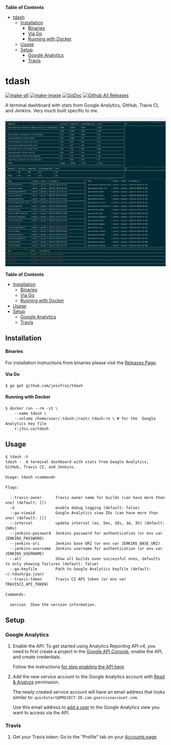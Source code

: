 <!-- START doctoc generated TOC please keep comment here to allow auto update -->
<!-- DON'T EDIT THIS SECTION, INSTEAD RE-RUN doctoc TO UPDATE -->
**Table of Contents**

- [tdash](#tdash)
  - [Installation](#installation)
      - [Binaries](#binaries)
      - [Via Go](#via-go)
      - [Running with Docker](#running-with-docker)
  - [Usage](#usage)
  - [Setup](#setup)
    - [Google Analytics](#google-analytics)
    - [Travis](#travis)

<!-- END doctoc generated TOC please keep comment here to allow auto update -->

# tdash

[![make-all](https://github.com/jessfraz/tdash/workflows/make%20all/badge.svg)](https://github.com/jessfraz/tdash/actions?query=workflow%3A%22make+all%22)
[![make-image](https://github.com/jessfraz/tdash/workflows/make%20image/badge.svg)](https://github.com/jessfraz/tdash/actions?query=workflow%3A%22make+image%22)
[![GoDoc](https://img.shields.io/badge/godoc-reference-5272B4.svg?style=for-the-badge)](https://godoc.org/github.com/jessfraz/tdash)
[![Github All Releases](https://img.shields.io/github/downloads/jessfraz/tdash/total.svg?style=for-the-badge)](https://github.com/jessfraz/tdash/releases)

A terminal dashboard with stats from Google Analytics, GitHub, Travis CI, and Jenkins. Very much built specific to me.

![term.png](term.png)

**Table of Contents**

<!-- toc -->

- [Installation](#installation)
    + [Binaries](#binaries)
    + [Via Go](#via-go)
    + [Running with Docker](#running-with-docker)
- [Usage](#usage)
- [Setup](#setup)
  * [Google Analytics](#google-analytics)
  * [Travis](#travis)

<!-- tocstop -->

## Installation

#### Binaries

For installation instructions from binaries please visit the [Releases Page](https://github.com/jessfraz/tdash/releases).

#### Via Go

```console
$ go get github.com/jessfraz/tdash
```

#### Running with Docker

```console
$ docker run --rm -it \
    --name tdash \
    --volume /home/user/.tdash:/root/.tdash:ro \ # for the  Google Analytics key file
    r.j3ss.co/tdash
```

## Usage

```conosle
$ tdash -h
tdash -  A terminal dashboard with stats from Google Analytics, GitHub, Travis CI, and Jenkins.

Usage: tdash <command>

Flags:

  --travis-owner      Travis owner name for builds (can have more than one) (default: [])
  -d                  enable debug logging (default: false)
  --ga-viewid         Google Analytics view IDs (can have more than one) (default: [])
  --interval          update interval (ex. 5ms, 10s, 1m, 3h) (default: 2m0s)
  --jenkins-password  Jenkins password for authentication (or env var JENKINS_PASSWORD)
  --jenkins-uri       Jenkins base URI (or env var JENKINS_BASE_URI)
  --jenkins-username  Jenkins username for authentication (or env var JENKINS_USERNAME)
  --all               Show all builds even successful ones, defaults to only showing failures (default: false)
  --ga-keyfile        Path to Google Analytics keyfile (default: ~/.tdash/ga.json)
  --travis-token      Travis CI API token (or env var TRAVISCI_API_TOKEN)

Commands:

  version  Show the version information.
```

## Setup

### Google Analytics

1. Enable the API: To get started using Analytics Reporting API v4, you need to 
    first create a project in the 
    [Google API Console](https://console.developers.google.com),
    enable the API, and create credentials.

    Follow the instructions 
    [for step enabling the API here](https://developers.google.com/anaytics/devguides/reporting/core/v4/quickstart/service-java).

2. Add the new service account to the Google Analytics account with 
    [Read & Analyze](https://support.google.com/analytics/answer/2884495) 
    permission.

    The newly created service account will have an email address that looks
    similar to: `quickstart@PROJECT-ID.iam.gserviceaccount.com`.

    Use this email address to 
    [add a user](https://support.google.com/analytics/answer/1009702) to the 
    Google Analytics view you want to access via the API. 

### Travis

1. Get your Travis token: Go to the "Profile" tab on your 
	[Accounts page](https://travis-ci.org/profile)
